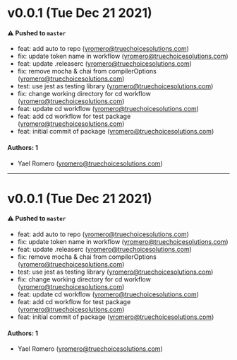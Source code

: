 # v0.0.1 (Tue Dec 21 2021)

#### ⚠️ Pushed to `master`

- feat: add auto to repo (yromero@truechoicesolutions.com)
- fix: update token name in workflow (yromero@truechoicesolutions.com)
- feat: update .releaserc (yromero@truechoicesolutions.com)
- fix: remove mocha & chai from compilerOptions (yromero@truechoicesolutions.com)
- test: use jest as testing library (yromero@truechoicesolutions.com)
- fix: change working directory for cd workflow (yromero@truechoicesolutions.com)
- feat: update cd workflow (yromero@truechoicesolutions.com)
- feat: add cd workflow for test package (yromero@truechoicesolutions.com)
- feat: initial commit of package (yromero@truechoicesolutions.com)

#### Authors: 1

- Yael Romero (yromero@truechoicesolutions.com)

---

# v0.0.1 (Tue Dec 21 2021)

#### ⚠️ Pushed to `master`

- feat: add auto to repo (yromero@truechoicesolutions.com)
- fix: update token name in workflow (yromero@truechoicesolutions.com)
- feat: update .releaserc (yromero@truechoicesolutions.com)
- fix: remove mocha & chai from compilerOptions (yromero@truechoicesolutions.com)
- test: use jest as testing library (yromero@truechoicesolutions.com)
- fix: change working directory for cd workflow (yromero@truechoicesolutions.com)
- feat: update cd workflow (yromero@truechoicesolutions.com)
- feat: add cd workflow for test package (yromero@truechoicesolutions.com)
- feat: initial commit of package (yromero@truechoicesolutions.com)

#### Authors: 1

- Yael Romero (yromero@truechoicesolutions.com)
